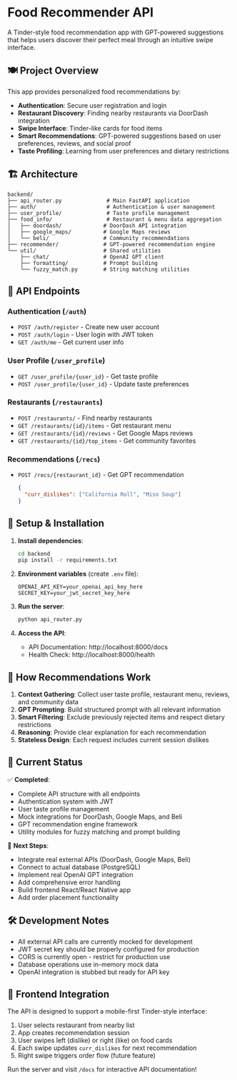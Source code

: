 # Food Recommender API

A Tinder-style food recommendation app with GPT-powered suggestions that helps users discover their perfect meal through an intuitive swipe interface.

## 🍽️ Project Overview

This app provides personalized food recommendations by:
- **Authentication**: Secure user registration and login
- **Restaurant Discovery**: Finding nearby restaurants via DoorDash integration
- **Swipe Interface**: Tinder-like cards for food items
- **Smart Recommendations**: GPT-powered suggestions based on user preferences, reviews, and social proof
- **Taste Profiling**: Learning from user preferences and dietary restrictions

## 🏗️ Architecture

```
backend/
├── api_router.py              # Main FastAPI application
├── auth/                      # Authentication & user management
├── user_profile/              # Taste profile management
├── food_info/                 # Restaurant & menu data aggregation
│   ├── doordash/             # DoorDash API integration
│   ├── google_maps/          # Google Maps reviews
│   └── beli/                 # Community recommendations
├── recommender/              # GPT-powered recommendation engine
└── util/                     # Shared utilities
    ├── chat/                 # OpenAI GPT client
    ├── formatting/           # Prompt building
    └── fuzzy_match.py        # String matching utilities
```

## 🚀 API Endpoints

### Authentication (`/auth`)
- `POST /auth/register` - Create new user account
- `POST /auth/login` - User login with JWT token
- `GET /auth/me` - Get current user info

### User Profile (`/user_profile`)
- `GET /user_profile/{user_id}` - Get taste profile
- `POST /user_profile/{user_id}` - Update taste preferences

### Restaurants (`/restaurants`)
- `POST /restaurants/` - Find nearby restaurants
- `GET /restaurants/{id}/items` - Get restaurant menu
- `GET /restaurants/{id}/reviews` - Get Google Maps reviews
- `GET /restaurants/{id}/top_items` - Get community favorites

### Recommendations (`/recs`)
- `POST /recs/{restaurant_id}` - Get GPT recommendation
  ```json
  {
    "curr_dislikes": ["California Roll", "Miso Soup"]
  }
  ```

## 🔧 Setup & Installation

1. **Install dependencies**:
   ```bash
   cd backend
   pip install -r requirements.txt
   ```

2. **Environment variables** (create `.env` file):
   ```
   OPENAI_API_KEY=your_openai_api_key_here
   SECRET_KEY=your_jwt_secret_key_here
   ```

3. **Run the server**:
   ```bash
   python api_router.py
   ```

4. **Access the API**:
   - API Documentation: http://localhost:8000/docs
   - Health Check: http://localhost:8000/health

## 🧠 How Recommendations Work

1. **Context Gathering**: Collect user taste profile, restaurant menu, reviews, and community data
2. **GPT Prompting**: Build structured prompt with all relevant information
3. **Smart Filtering**: Exclude previously rejected items and respect dietary restrictions
4. **Reasoning**: Provide clear explanation for each recommendation
5. **Stateless Design**: Each request includes current session dislikes

## 🔮 Current Status

✅ **Completed**:
- Complete API structure with all endpoints
- Authentication system with JWT
- User taste profile management
- Mock integrations for DoorDash, Google Maps, and Beli
- GPT recommendation engine framework
- Utility modules for fuzzy matching and prompt building

🚧 **Next Steps**:
- Integrate real external APIs (DoorDash, Google Maps, Beli)
- Connect to actual database (PostgreSQL)
- Implement real OpenAI GPT integration
- Add comprehensive error handling
- Build frontend React/React Native app
- Add order placement functionality

## 🛠️ Development Notes

- All external API calls are currently mocked for development
- JWT secret key should be properly configured for production
- CORS is currently open - restrict for production use
- Database operations use in-memory mock data
- OpenAI integration is stubbed but ready for API key

## 📱 Frontend Integration

The API is designed to support a mobile-first Tinder-style interface:
1. User selects restaurant from nearby list
2. App creates recommendation session
3. User swipes left (dislike) or right (like) on food cards
4. Each swipe updates `curr_dislikes` for next recommendation
5. Right swipe triggers order flow (future feature)

Run the server and visit `/docs` for interactive API documentation!
